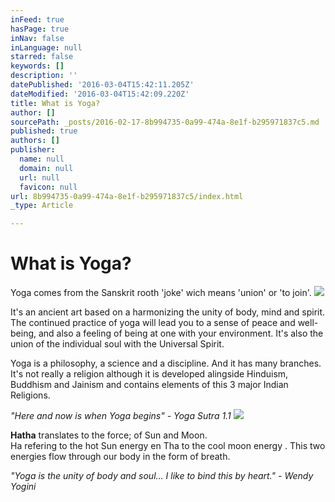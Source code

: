 ```yaml
---
inFeed: true
hasPage: true
inNav: false
inLanguage: null
starred: false
keywords: []
description: ''
datePublished: '2016-03-04T15:42:11.205Z'
dateModified: '2016-03-04T15:42:09.220Z'
title: What is Yoga?
author: []
sourcePath: _posts/2016-02-17-8b994735-0a99-474a-8e1f-b295971837c5.md
published: true
authors: []
publisher:
  name: null
  domain: null
  url: null
  favicon: null
url: 8b994735-0a99-474a-8e1f-b295971837c5/index.html
_type: Article

---
```

# What is Yoga?

Yoga comes from the Sanskrit rooth 'joke' wich means 'union' or 'to join'.  ![](https://s3-us-west-2.amazonaws.com/the-grid-img/p/8672ea97339ae2c1511b8ff3c7c6d8a191ab158c.jpg)

It's an ancient art based
on a harmonizing the unity of body, mind and spirit. 
The continued practice of yoga will lead you to a sense of peace and 
well-being, and also a feeling of being at one with your environment. 
It's also the union of the individual soul with the Universal Spirit. 

Yoga
is a philosophy, a science and a discipline. And it has many branches. 
It's not really a religion although it is developed alingside Hinduism, 
Buddhism and Jainism and contains elements of this 3 major Indian 
Religions. 

_"Here and now is when Yoga begins" - Yoga Sutra 1.1_
![](https://the-grid-user-content.s3-us-west-2.amazonaws.com/f4301fd3-300b-46b1-9caf-e17e917ba79f.jpg)

**Hatha** translates to the force; of Sun and Moon.   
Ha refering to the hot Sun energy en Tha to the cool moon energy . This two energies flow through our body in the form of breath. 

_"Yoga is the unity of body and soul... I like to bind this by heart." - Wendy Yogini_